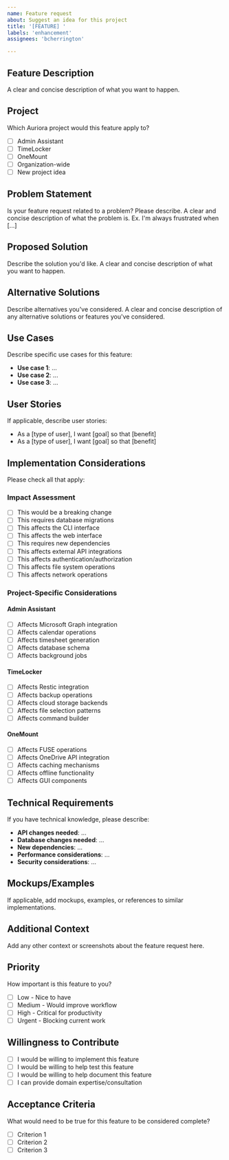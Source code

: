 ```yaml
---
name: Feature request
about: Suggest an idea for this project
title: '[FEATURE] '
labels: 'enhancement'
assignees: 'bcherrington'

---
```


## Feature Description

A clear and concise description of what you want to happen.

## Project

Which Auriora project would this feature apply to?

- [ ] Admin Assistant
- [ ] TimeLocker
- [ ] OneMount
- [ ] Organization-wide
- [ ] New project idea

## Problem Statement

Is your feature request related to a problem? Please describe.
A clear and concise description of what the problem is. Ex. I'm always frustrated when [...]

## Proposed Solution

Describe the solution you'd like.
A clear and concise description of what you want to happen.

## Alternative Solutions

Describe alternatives you've considered.
A clear and concise description of any alternative solutions or features you've considered.

## Use Cases

Describe specific use cases for this feature:

- **Use case 1**: ...
- **Use case 2**: ...
- **Use case 3**: ...

## User Stories

If applicable, describe user stories:

- As a [type of user], I want [goal] so that [benefit]
- As a [type of user], I want [goal] so that [benefit]

## Implementation Considerations

Please check all that apply:

### Impact Assessment
- [ ] This would be a breaking change
- [ ] This requires database migrations
- [ ] This affects the CLI interface
- [ ] This affects the web interface
- [ ] This requires new dependencies
- [ ] This affects external API integrations
- [ ] This affects authentication/authorization
- [ ] This affects file system operations
- [ ] This affects network operations

### Project-Specific Considerations

#### Admin Assistant
- [ ] Affects Microsoft Graph integration
- [ ] Affects calendar operations
- [ ] Affects timesheet generation
- [ ] Affects database schema
- [ ] Affects background jobs

#### TimeLocker
- [ ] Affects Restic integration
- [ ] Affects backup operations
- [ ] Affects cloud storage backends
- [ ] Affects file selection patterns
- [ ] Affects command builder

#### OneMount
- [ ] Affects FUSE operations
- [ ] Affects OneDrive API integration
- [ ] Affects caching mechanisms
- [ ] Affects offline functionality
- [ ] Affects GUI components

## Technical Requirements

If you have technical knowledge, please describe:

- **API changes needed**: ...
- **Database changes needed**: ...
- **New dependencies**: ...
- **Performance considerations**: ...
- **Security considerations**: ...

## Mockups/Examples

If applicable, add mockups, examples, or references to similar implementations.

## Additional Context

Add any other context or screenshots about the feature request here.

## Priority

How important is this feature to you?

- [ ] Low - Nice to have
- [ ] Medium - Would improve workflow
- [ ] High - Critical for productivity
- [ ] Urgent - Blocking current work

## Willingness to Contribute

- [ ] I would be willing to implement this feature
- [ ] I would be willing to help test this feature
- [ ] I would be willing to help document this feature
- [ ] I can provide domain expertise/consultation

## Acceptance Criteria

What would need to be true for this feature to be considered complete?

- [ ] Criterion 1
- [ ] Criterion 2
- [ ] Criterion 3
